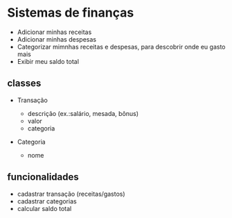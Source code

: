 # Sistemas de finanças

- Adicionar minhas receitas
- Adicionar minhas despesas
- Categorizar mimnhas receitas e despesas, para descobrir onde eu gasto mais
- Exibir meu saldo total

## classes
- Transação
    - descrição (ex.:salário, mesada, bônus)
    - valor 
    - categoria

- Categoria
    - nome

## funcionalidades

- cadastrar transação (receitas/gastos)
- cadastrar categorias 
- calcular saldo total
